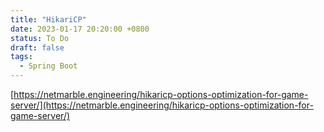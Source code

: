 ```yaml
---
title: "HikariCP"
date: 2023-01-17 20:20:00 +0800
status: To Do
draft: false
tags:
  - Spring Boot
---
```


[https://netmarble.engineering/hikaricp-options-optimization-for-game-server/](https://netmarble.engineering/hikaricp-options-optimization-for-game-server/)
